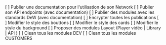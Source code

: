 [ ] Publier une documentation pour l'utilisation de son Network
[ ] Publier son API endpoints (avec documentation)
[ ] Publier des modules avec les standards DeW (avec documentation)
[ ] Encrypter toutes les publications
[ ] Modifier le style des bouttons
[ ] Modifier le style des cards
[ ] Modifier le style du background
[ ] Proposer des modules Layout (Player vidéo | Library | API )
[ ] Clean tous les modules DEV
[ ] Clean tous les modules CUSTOMERS
